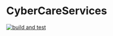 # CyberCareServices

[![build and test](https://github.com/Marochkin-V/CyberCareServices/actions/workflows/build.yml/badge.svg)](https://github.com/Marochkin-V/CyberCareServices/actions/workflows/build.yml)
